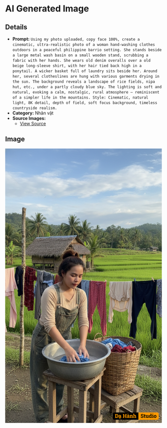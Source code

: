 # AI Generated Image

## Details
- **Prompt:** `Using my photo uploaded, copy face 100%, create a cinematic, ultra-realistic photo of a woman hand-washing clothes outdoors in a peaceful philippine barrio setting. She stands beside a large metal wash basin on a small wooden stand, scrubbing a fabric with her hands. She wears old denim overalls over a old beige long-sleeve shirt, with her hair tied back high in a ponytail. A wicker basket full of laundry sits beside her. Around her, several clotheslines are hung with various garments drying in the sun. The background reveals a landscape of rice fields, nipa hut, etc., under a partly cloudy blue sky. The lighting is soft and natural, evoking a calm, nostalgic, rural atmosphere — reminiscent of a simpler life in the mountains.
Style: Cinematic, natural light, 8K detail, depth of field, soft focus background, timeless countryside realism.`
- **Category:** Nhân vật
- **Source Images:**
  - [View Source](https://raw.githubusercontent.com/lenzcomvth/ImageLibrary/main/Female.png)

## Image
![AI Generated Image](./image-2025-10-07T16-24-16-545Z-iu2h0.png)